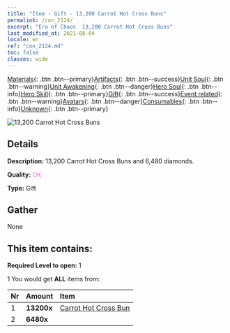 ```yaml
---
title: "Item - Gift - 13,200 Carrot Hot Cross Buns"
permalink: /con_2124/
excerpt: "Era of Chaos  13,200 Carrot Hot Cross Buns"
last_modified_at: 2021-08-04
locale: en
ref: "con_2124.md"
toc: false
classes: wide
---
```

 [Materials](/Items/){: .btn .btn--primary}[Artifacts](/Items/Artifacts/){: .btn .btn--success}[Unit Soul](/Items/UnitSoul/){: .btn .btn--warning}[Unit Awakening](/Items/UnitAwakening/){: .btn .btn--danger}[Hero Soul](/Items/HeroSoul/){: .btn .btn--info}[Hero Skill](/Items/HeroSkill/){: .btn .btn--primary}[Gift](/Items/Gift/){: .btn .btn--success}[Event related](/Items/Events/){: .btn .btn--warning}[Avatars](/Items/Avatars/){: .btn .btn--danger}[Consumables](/Items/Consumables/){: .btn .btn--info}[Unknown](/Items/Unknown/){: .btn .btn--primary}

 ![13,200 Carrot Hot Cross Buns](/images/t/i_907591.png)

## Details
 **Description:** 13,200 Carrot Hot Cross Buns and 6,480 diamonds.

 **Quality:** <span style="color: #DA70D6">OK</span>

 **Type:** Gift

## Gather

  None

## This item contains:

 **Required Level to open:** 1

 1 You would get **ALL** items  from:

  | Nr | Amount |     Item    |
  |:---|:-------|:------------|
  | 1 |  **13200x** | [Carrot Hot Cross Bun](/Items/con_2119/) |  | 
  | 2 |  **6480x** | <i class="fas fa-gem"/> |  | 
